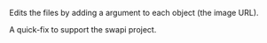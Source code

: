 Edits the files by adding a argument to each object (the image URL).

A quick-fix to support the swapi project.
